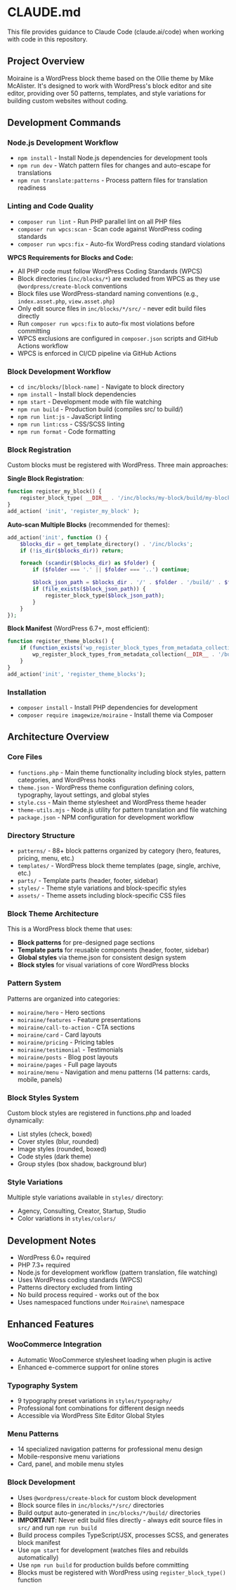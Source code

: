 # CLAUDE.md

This file provides guidance to Claude Code (claude.ai/code) when working with code in this repository.

## Project Overview

Moiraine is a WordPress block theme based on the Ollie theme by Mike McAlister. It's designed to work with WordPress's block editor and site editor, providing over 50 patterns, templates, and style variations for building custom websites without coding.

## Development Commands

### Node.js Development Workflow
- `npm install` - Install Node.js dependencies for development tools
- `npm run dev` - Watch pattern files for changes and auto-escape for translations
- `npm run translate:patterns` - Process pattern files for translation readiness

### Linting and Code Quality
- `composer run lint` - Run PHP parallel lint on all PHP files
- `composer run wpcs:scan` - Scan code against WordPress coding standards
- `composer run wpcs:fix` - Auto-fix WordPress coding standard violations

**WPCS Requirements for Blocks and Code:**
- All PHP code must follow WordPress Coding Standards (WPCS)
- Block directories (`inc/blocks/*`) are excluded from WPCS as they use `@wordpress/create-block` conventions
- Block files use WordPress-standard naming conventions (e.g., `index.asset.php`, `view.asset.php`)
- Only edit source files in `inc/blocks/*/src/` - never edit build files directly
- Run `composer run wpcs:fix` to auto-fix most violations before committing
- WPCS exclusions are configured in `composer.json` scripts and GitHub Actions workflow
- WPCS is enforced in CI/CD pipeline via GitHub Actions

### Block Development Workflow
- `cd inc/blocks/[block-name]` - Navigate to block directory
- `npm install` - Install block dependencies
- `npm start` - Development mode with file watching
- `npm run build` - Production build (compiles src/ to build/)
- `npm run lint:js` - JavaScript linting
- `npm run lint:css` - CSS/SCSS linting
- `npm run format` - Code formatting

### Block Registration
Custom blocks must be registered with WordPress. Three main approaches:

**Single Block Registration**:
```php
function register_my_block() {
    register_block_type( __DIR__ . '/inc/blocks/my-block/build/my-block/block.json' );
}
add_action( 'init', 'register_my_block' );
```

**Auto-scan Multiple Blocks** (recommended for themes):
```php
add_action('init', function () {
    $blocks_dir = get_template_directory() . '/inc/blocks';
    if (!is_dir($blocks_dir)) return;

    foreach (scandir($blocks_dir) as $folder) {
        if ($folder === '.' || $folder === '..') continue;

        $block_json_path = $blocks_dir . '/' . $folder . '/build/' . $folder . '/block.json';
        if (file_exists($block_json_path)) {
            register_block_type($block_json_path);
        }
    }
});
```

**Block Manifest** (WordPress 6.7+, most efficient):
```php
function register_theme_blocks() {
    if (function_exists('wp_register_block_types_from_metadata_collection')) {
        wp_register_block_types_from_metadata_collection(__DIR__ . '/build', __DIR__ . '/build/blocks-manifest.php');
    }
}
add_action('init', 'register_theme_blocks');
```

### Installation
- `composer install` - Install PHP dependencies for development
- `composer require imagewize/moiraine` - Install theme via Composer

## Architecture Overview

### Core Files
- `functions.php` - Main theme functionality including block styles, pattern categories, and WordPress hooks
- `theme.json` - WordPress theme configuration defining colors, typography, layout settings, and global styles
- `style.css` - Main theme stylesheet and WordPress theme header
- `theme-utils.mjs` - Node.js utility for pattern translation and file watching
- `package.json` - NPM configuration for development workflow

### Directory Structure
- `patterns/` - 88+ block patterns organized by category (hero, features, pricing, menu, etc.)
- `templates/` - WordPress block theme templates (page, single, archive, etc.)
- `parts/` - Template parts (header, footer, sidebar)
- `styles/` - Theme style variations and block-specific styles
- `assets/` - Theme assets including block-specific CSS files

### Block Theme Architecture
This is a WordPress block theme that uses:
- **Block patterns** for pre-designed page sections
- **Template parts** for reusable components (header, footer, sidebar)
- **Global styles** via theme.json for consistent design system
- **Block styles** for visual variations of core WordPress blocks

### Pattern System
Patterns are organized into categories:
- `moiraine/hero` - Hero sections
- `moiraine/features` - Feature presentations
- `moiraine/call-to-action` - CTA sections
- `moiraine/card` - Card layouts
- `moiraine/pricing` - Pricing tables
- `moiraine/testimonial` - Testimonials
- `moiraine/posts` - Blog post layouts
- `moiraine/pages` - Full page layouts
- `moiraine/menu` - Navigation and menu patterns (14 patterns: cards, mobile, panels)

### Block Styles System
Custom block styles are registered in functions.php and loaded dynamically:
- List styles (check, boxed)
- Cover styles (blur, rounded)
- Image styles (rounded, boxed)
- Code styles (dark theme)
- Group styles (box shadow, background blur)

### Style Variations
Multiple style variations available in `styles/` directory:
- Agency, Consulting, Creator, Startup, Studio
- Color variations in `styles/colors/`

## Development Notes

- WordPress 6.0+ required
- PHP 7.3+ required
- Node.js for development workflow (pattern translation, file watching)
- Uses WordPress coding standards (WPCS)
- Patterns directory excluded from linting
- No build process required - works out of the box
- Uses namespaced functions under `Moiraine\` namespace

## Enhanced Features

### WooCommerce Integration
- Automatic WooCommerce stylesheet loading when plugin is active
- Enhanced e-commerce support for online stores

### Typography System
- 9 typography preset variations in `styles/typography/`
- Professional font combinations for different design needs
- Accessible via WordPress Site Editor Global Styles

### Menu Patterns
- 14 specialized navigation patterns for professional menu design
- Mobile-responsive menu variations
- Card, panel, and mobile menu styles

### Block Development
- Uses `@wordpress/create-block` for custom block development
- Block source files in `inc/blocks/*/src/` directories
- Build output auto-generated in `inc/blocks/*/build/` directories
- **IMPORTANT**: Never edit build files directly - always edit source files in `src/` and run `npm run build`
- Build process compiles TypeScript/JSX, processes SCSS, and generates block manifest
- Use `npm start` for development (watches files and rebuilds automatically)
- Use `npm run build` for production builds before committing
- Blocks must be registered with WordPress using `register_block_type()` function